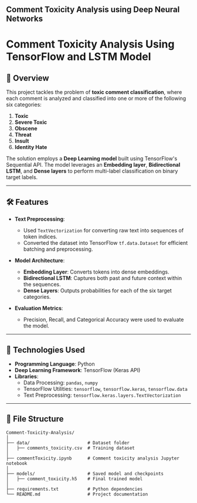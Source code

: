 ## Comment Toxicity Analysis using Deep Neural Networks
# Comment Toxicity Analysis Using TensorFlow and LSTM Model

## 📜 Overview

This project tackles the problem of **toxic comment classification**, where each comment is analyzed and classified into one or more of the following six categories:

1. **Toxic**
2. **Severe Toxic**
3. **Obscene**
4. **Threat**
5. **Insult**
6. **Identity Hate**

The solution employs a **Deep Learning model** built using TensorFlow's Sequential API. The model leverages an **Embedding layer**, **Bidirectional LSTM**, and **Dense layers** to perform multi-label classification on binary target labels.

---

## 🛠️ Features

- **Text Preprocessing**:
  - Used `TextVectorization` for converting raw text into sequences of token indices.
  - Converted the dataset into TensorFlow `tf.data.Dataset` for efficient batching and preprocessing.

- **Model Architecture**:
  - **Embedding Layer**: Converts tokens into dense embeddings.
  - **Bidirectional LSTM**: Captures both past and future context within the sequences.
  - **Dense Layers**: Outputs probabilities for each of the six target categories.

- **Evaluation Metrics**:
  - Precision, Recall, and Categorical Accuracy were used to evaluate the model.

---

## 🔧 Technologies Used

- **Programming Language**: Python
- **Deep Learning Framework**: TensorFlow (Keras API)
- **Libraries**:
  - Data Processing: `pandas`, `numpy`
  - TensorFlow Utilities: `tensorflow`, `tensorflow.keras`, `tensorflow.data`
  - Text Preprocessing: `tensorflow.keras.layers.TextVectorization`

---

## 📂 File Structure

```plaintext
Comment-Toxicity-Analysis/
│
├── data/                      # Dataset folder
│   ├── comments_toxicity.csv  # Training dataset
│
├── commentToxicity.ipynb      # Comment toxicity analysis Jupyter notebook
│
├── models/                    # Saved model and checkpoints
│   ├── comment_toxicity.h5    # Final trained model
│
├── requirements.txt           # Python dependencies
└── README.md                  # Project documentation
